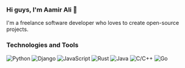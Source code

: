 ### Hi guys, I'm Aamir Ali 👋

I'm a freelance software developer who loves to create open-source projects.

### Technologies and Tools

![Python](https://img.shields.io/badge/-Python-3776AB?style=flat-square&logo=python&logoColor=white)
![Django](https://img.shields.io/badge/-Django-092E20?style=flat-square&logo=django&logoColor=white)
![JavaScript](https://img.shields.io/badge/-JavaScript-F7DF1E?style=flat-square&logo=javascript&logoColor=black)
![Rust](https://img.shields.io/badge/-Rust-61DAFB?style=flat-square&logo=rust&logoColor=black)
![Java](https://img.shields.io/badge/-Java-F05032?style=flat-square&logo=java&logoColor=white)
![C/C++](https://img.shields.io/badge/-C/C++-F05032?style=flat-square&logo=C/C++&logoColor=white)
![Go](https://img.shields.io/badge/-Go-F05032?style=flat-square&logo=go&logoColor=white)


<!--- [![Anurag's GitHub stats](https://github-readme-stats.vercel.app/api?username=aamirali-dev&show_icons=true&theme=radical)](https://github.com/anuraghazra/github-readme-stats) -->
